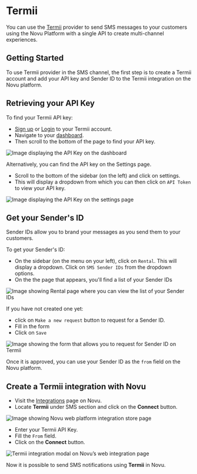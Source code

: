 # Termii

You can use the [Termii](https://termii.com/) provider to send SMS messages to your customers using the Novu Platform with a single API to create multi-channel experiences.

## Getting Started

To use Termii provider in the SMS channel, the first step is to create a Termii account and add your API key and Sender ID to the Termii integration on the Novu platform.

## Retrieving your API Key

To find your Termii API key:

- [Sign up](https://accounts.termii.com/#/register) or [Login](https://accounts.termii.com/#/login) to your Termii account.
- Navigate to your [dashboard](https://accounts.termii.com/#/).
- Then scroll to the bottom of the page to find your API key.

![Image displaying the API Key on the dashboard](/img/providers/sms/termii/api-key.png)

Alternatively, you can find the API key on the Settings page.

- Scroll to the bottom of the sidebar (on the left) and click on settings.
- This will display a dropdown from which you can then click on `API Token` to view your API key.

![Image displaying the API Key on the settings page](/img/providers/sms/termii/api-key-2.png)

## Get your Sender's ID

Sender IDs allow you to brand your messages as you send them to your customers.

To get your Sender's ID:

- On the sidebar (on the menu on your left), click on `Rental`. This will display a dropdown. Click on `SMS Sender IDs` from the dropdown options.
- On the the page that appears, you'll find a list of your Sender IDs

![Image showing Rental page where you can view the list of your Sender IDs](/img/providers/sms/termii/sender-id.png)

If you have not created one yet:

- click on `Make a new request` button to request for a Sender ID.
- Fill in the form
- Click on `Save`

![Image showing the form that allows you to request for Sender ID on Termii](/img/providers/sms/termii/sender-id-request-form.png)

Once it is approved, you can use your Sender ID as the `from` field on the Novu platform.

## Create a Termii integration with Novu

- Visit the [Integrations](https://web.novu.co/integrations) page on Novu.
- Locate **Termii** under SMS section and click on the **Connect** button.

![Image showing Novu web platform integration store page](/img/providers/sms/termii/integration.png)

- Enter your Termii API Key.
- Fill the `From` field.
- Click on the **Connect** button.

![Termii integration modal on Novu’s web integration page](/img/providers/sms/termii/web.png)

Now it is possible to send SMS notifications using **Termii** in Novu.
